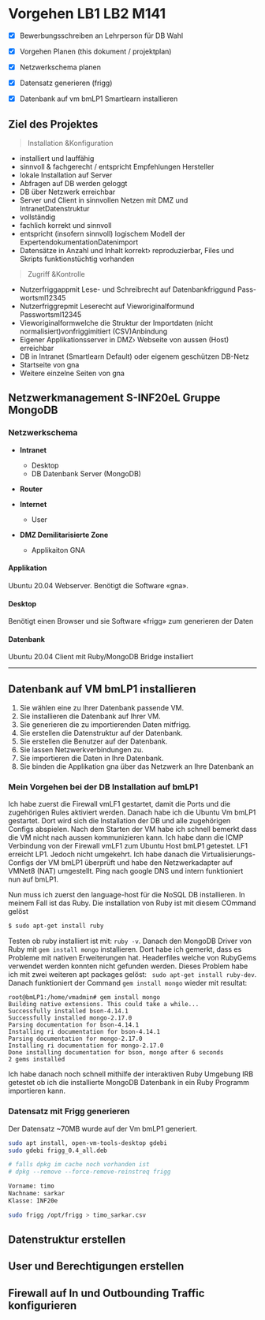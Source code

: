 # Vorgehen LB1 LB2 M141 

- [x] Bewerbungsschreiben an Lehrperson für DB Wahl
- [x] Vorgehen Planen (this dokument / projektplan)
- [x] Netzwerkschema planen
- [x] Datensatz generieren (frigg)
- [x] Datenbank auf vm bmLP1 Smartlearn installieren


## Ziel des Projektes

> Installation &Konfiguration 

- installiert und lauffähig
- sinnvoll & fachgerecht / entspricht Empfehlungen Hersteller
- lokale Installation auf Server
- Abfragen auf DB werden geloggt
- DB über Netzwerk erreichbar
- Server und Client in sinnvollen Netzen mit DMZ und IntranetDatenstruktur
- vollständig
- fachlich korrekt und sinnvoll
- entspricht (insofern sinnvoll) logischem Modell der ExpertendokumentationDatenimport
- Datensätze in Anzahl und Inhalt korrekt› reproduzierbar, Files und Skripts funktionstüchtig vorhanden

> Zugriff &Kontrolle

- Nutzerfriggappmit Lese- und Schreibrecht auf Datenbankfriggund Pass-wortsml12345
- Nutzerfriggrepmit Leserecht auf Vieworiginalformund Passwortsml12345
- Vieworiginalformwelche die Struktur der Importdaten (nicht normalisiert)vonfriggimitiert (CSV)Anbindung
- Eigener Applikationsserver in DMZ› Webseite von aussen (Host) erreichbar
- DB in Intranet (Smartlearn Default) oder eigenem geschützen DB-Netz
- Startseite von gna
- Weitere einzelne Seiten von gna

## Netzwerkmanagement S-INF20eL Gruppe MongoDB

### Netzwerkschema
 
- **Intranet**
  - Desktop
  - DB Datenbank Server (MongoDB)

- **Router**

- **Internet**
  - User

- **DMZ Demilitarisierte Zone**
  - Applikaiton GNA

#### Applikation
Ubuntu 20.04 Webserver. Benötigt die Software «gna».

#### Desktop
Benötigt einen Browser und sie Software «frigg» zum generieren der Daten

#### Datenbank
Ubuntu 20.04 Client mit Ruby/MongoDB Bridge installiert

---

## Datenbank auf VM bmLP1 installieren

1. Sie wählen eine zu Ihrer Datenbank passende VM.  
3. Sie installieren die Datenbank auf Ihrer VM.
5. Sie generieren die zu importierenden Daten mitfrigg.
6. Sie erstellen die Datenstruktur auf der Datenbank.
7. Sie erstellen die Benutzer auf der Datenbank. 
8. Sie lassen Netzwerkverbindungen zu.
9. Sie importieren die Daten in Ihre Datenbank.
10. Sie binden die Applikation gna über das Netzwerk an Ihre Datenbank an

### Mein Vorgehen bei der DB Installation auf bmLP1

Ich habe zuerst die Firewall vmLF1 gestartet, damit die Ports und die zugehörigen Rules aktiviert werden.
Danach habe ich die Ubuntu Vm bmLP1 gestartet. Dort wird sich die Installation der DB und alle zugehörigen Configs abspielen. Nach dem Starten der VM habe ich schnell bemerkt dass die VM nicht nach aussen kommunizieren kann. Ich habe dann die ICMP Verbindung von der Firewall vmLF1 zum Ubuntu Host bmLP1 getestet. LF1 erreicht LP1. Jedoch nicht umgekehrt. Ich habe danach die Virtualisierungs-Configs der VM bmLP1 überprüft und habe den Netzwerkadapter auf VMNet8 (NAT) umgestellt. Ping nach google DNS und intern funktioniert nun auf bmLP1.

Nun muss ich zuerst den language-host für die NoSQL DB installieren. In meinem Fall ist das Ruby. Die installation von Ruby ist mit diesem COmmand gelöst

```bash
$ sudo apt-get install ruby
```

Testen ob ruby installiert ist mit: ```ruby -v```. Danach den MongoDB Driver von Ruby mit ```gem install mongo``` installieren. Dort habe ich gemerkt, dass es Probleme mit nativen Erweiterungen hat. Headerfiles welche von RubyGems verwendet werden konnten nicht gefunden werden. Dieses Problem habe ich mit zwei weiteren apt packages gelöst: ``` sudo apt-get install ruby-dev```. Danach funktioniert der Command ```gem install mongo``` wieder mit resultat:

```
root@bmLP1:/home/vmadmin# gem install mongo
Building native extensions. This could take a while...
Successfully installed bson-4.14.1
Successfully installed mongo-2.17.0
Parsing documentation for bson-4.14.1
Installing ri documentation for bson-4.14.1
Parsing documentation for mongo-2.17.0
Installing ri documentation for mongo-2.17.0
Done installing documentation for bson, mongo after 6 seconds
2 gems installed
```
Ich habe danach noch schnell mithilfe der interaktiven Ruby Umgebung IRB getestet ob ich die installierte MongoDB Datenbank in ein Ruby Programm importieren kann.

### Datensatz mit Frigg generieren

Der Datensatz ~70MB wurde auf der Vm bmLP1 generiert.

```bash
sudo apt install, open-vm-tools-desktop gdebi
sudo gdebi frigg_0.4_all.deb 

# falls dpkg im cache noch vorhanden ist
# dpkg --remove --force-remove-reinstreq frigg

Vorname: timo
Nachname: sarkar
Klasse: INF20e

sudo frigg /opt/frigg > timo_sarkar.csv
```

## Datenstruktur erstellen

## User und Berechtigungen erstellen

## Firewall auf In und Outbounding Traffic konfigurieren


